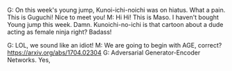 

G: On this week's young jump, Kunoi-ichi-noichi was on hiatus. What a pain.  This is Guguchi! Nice to meet you! 
M: Hi Hi! This is Maso.  I haven't bought Young jump this week. Damn.  Kunoichi-no-ichi is that cartoon about a dude acting as female ninja right? Badass! 

G: LOL, we sound like an idiot! 
M: We are going to begin with AGE, correct?  https://arxiv.org/abs/1704.02304 
G: Adversarial Generator-Encoder Networks. Yes, 




